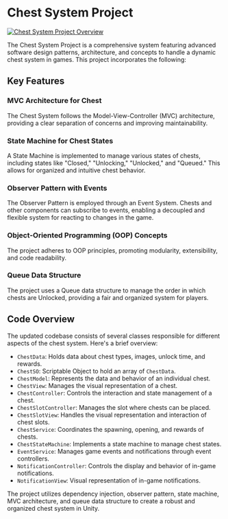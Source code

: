 # Chest System Project

[![Chest System Project Overview](https://img.youtube.com/vi/-oyRYkG7hcg/0.jpg)](https://www.youtube.com/watch?v=-oyRYkG7hcg)

The Chest System Project is a comprehensive system featuring advanced software design patterns, architecture, and concepts to handle a dynamic chest system in games. This project incorporates the following:

## Key Features

### MVC Architecture for Chest

The Chest System follows the Model-View-Controller (MVC) architecture, providing a clear separation of concerns and improving maintainability. 

### State Machine for Chest States

A State Machine is implemented to manage various states of chests, including states like "Closed," "Unlocking," "Unlocked," and "Queued." This allows for organized and intuitive chest behavior.

### Observer Pattern with Events

The Observer Pattern is employed through an Event System. Chests and other components can subscribe to events, enabling a decoupled and flexible system for reacting to changes in the game.

### Object-Oriented Programming (OOP) Concepts

The project adheres to OOP principles, promoting modularity, extensibility, and code readability.

### Queue Data Structure

The project uses a Queue data structure to manage the order in which chests are Unlocked, providing a fair and organized system for players.

## Code Overview

The updated codebase consists of several classes responsible for different aspects of the chest system. Here's a brief overview:

- `ChestData`: Holds data about chest types, images, unlock time, and rewards.
- `ChestSO`: Scriptable Object to hold an array of `ChestData`.
- `ChestModel`: Represents the data and behavior of an individual chest.
- `ChestView`: Manages the visual representation of a chest.
- `ChestController`: Controls the interaction and state management of a chest.
- `ChestSlotController`: Manages the slot where chests can be placed.
- `ChestSlotView`: Handles the visual representation and interaction of chest slots.
- `ChestService`: Coordinates the spawning, opening, and rewards of chests.
- `ChestStateMachine`: Implements a state machine to manage chest states.
- `EventService`: Manages game events and notifications through event controllers.
- `NotificationController`: Controls the display and behavior of in-game notifications.
- `NotificationView`: Visual representation of in-game notifications.

The project utilizes dependency injection, observer pattern, state machine, MVC architecture, and queue data structure to create a robust and organized chest system in Unity.
